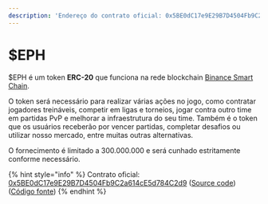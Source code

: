 ```yaml
---
description: 'Endereço do contrato oficial: 0x5BE0dC17e9E29B7D4504Fb9C2a614cE5d784C2d9'
---
```


# $EPH

$EPH é um token **ERC-20** que funciona na rede blockchain [Binance Smart Chain](https://coinmarketcap.com/alexandria/article/what-is-binance-smart-chain).

O token será necessário para realizar várias ações no jogo, como contratar jogadores treináveis, competir em ligas e torneios, jogar contra outro time em partidas PvP e melhorar a infraestrutura do seu time. Também é o token que os usuários receberão por vencer partidas, completar desafios ou utilizar nosso mercado, entre muitas outras alternativas.

O fornecimento é limitado a 300.000.000 e será cunhado estritamente conforme necessário.

{% hint style="info" %}
Contrato oficial: [0x5BE0dC17e9E29B7D4504Fb9C2a614cE5d784C2d9](https://bscscan.com/token/0x5BE0dC17e9E29B7D4504Fb9C2a614cE5d784C2d9) ([Source code](https://github.com/ephere-football/contracts/blob/master/contracts/EpherERC20.sol)) ([Código fonte](https://github.com/ephere-football/contracts/blob/master/contracts/EpherERC20.sol))
{% endhint %}
